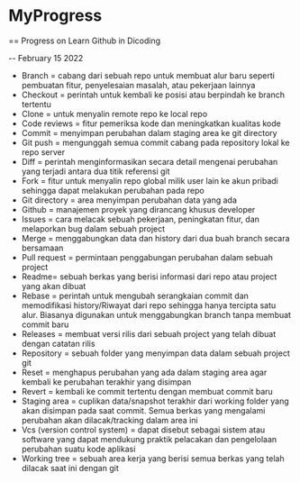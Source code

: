 # MyProgress
== Progress on Learn Github in Dicoding

-- February 15 2022

* Branch = cabang dari sebuah repo untuk membuat alur baru seperti pembuatan fitur, penyelesaian masalah, atau pekerjaan lainnya
* Checkout = perintah untuk kembali ke posisi atau berpindah ke branch tertentu
* Clone = untuk menyalin remote repo ke local repo
* Code reviews = fitur pemeriksa kode dan meningkatkan kualitas kode
* Commit = menyimpan perubahan dalam staging area ke git directory
* Git push = mengunggah semua commit cabang pada repository lokal ke repo server
* Diff = perintah menginformasikan secara detail mengenai perubahan yang terjadi antara dua titik referensi git
* Fork = fitur untuk menyalin repo global milik user lain ke akun pribadi sehingga dapat melakukan perubahan pada repo
* Git directory = area menyimpan perubahan data yang ada
* Github = manajemen proyek yang dirancang khusus developer
* Issues = cara melacak sebuah pekerjaan, peningkatan fitur, dan melaporkan bug dalam sebuah project
* Merge = menggabungkan data dan history dari dua buah branch secara bersamaan
* Pull request = permintaan penggabungan perubahan dalam sebuah project
* Readme= sebuah berkas yang berisi informasi dari repo atau project yang akan dibuat
* Rebase = perintah untuk mengubah serangkaian commit dan memodifikasi history/Riwayat dari repo sehingga hanya tercipta satu alur. Biasanya digunakan untuk menggabungkan branch tanpa membuat commit baru
* Releases = membuat versi rilis dari sebuah project yang telah dibuat dengan catatan rilis
* Repository = sebuah folder yang menyimpan data dalam sebuah project git
* Reset = menghapus perubahan yang ada dalam staging area agar kembali ke perubahan terakhir yang disimpan
* Revert = kembali ke commit tertentu dengan membuat commit baru
* Staging area = cuplikan data/snapshot terakhir dari working folder yang akan disimpan pada saat commit. Semua berkas yang mengalami perubahan akan dilacak/tracking dalam area ini
* Vcs (version control system) = dapat disebut sebagai sistem atau software yang dapat mendukung praktik pelacakan dan pengelolaan perubahan suatu kode aplikasi
* Working tree = sebuah area kerja yang berisi semua berkas yang telah dilacak saat ini dengan git
